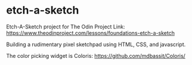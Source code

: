 # etch-a-sketch

Etch-A-Sketch project for The Odin Project
Link: https://www.theodinproject.com/lessons/foundations-etch-a-sketch

Building a rudimentary pixel sketchpad using HTML, CSS, and javascript.

The color picking widget is Coloris: https://github.com/mdbassit/Coloris/